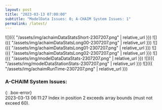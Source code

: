 ```yaml
---
layout: post
title: "2023-03-13 07:00:00"
subtitle: "ModelData Issues: 0; A-CHAIM System Issues: 1"
permalink: /latest/
---
```


![]({{ "/assets/img/achaimDataStatsShort-2307207.png" | relative_url }})
![]({{ "/assets/img/achaimDataStatsLong00-2307207.png" | relative_url }})
![]({{ "/assets/img/achaimDataStatsLong01-2307207.png" | relative_url }})
![]({{ "/assets/img/achaimDataStatsLong02-2307207.png" | relative_url }})
![]({{ "/assets/img/modelDataDataStats-2307207.png" | relative_url }})
![]({{ "/assets/img/modelDataStationStats-2307207.png" | relative_url }})
![]({{ "/assets/img/achaimRunTime-2307207.png" | relative_url }})


### A-CHAIM System Issues:  
  
{: .box-error}  
2023-03-13 06:11:27 Index in position 2 exceeds array bounds (must not exceed 60).  
